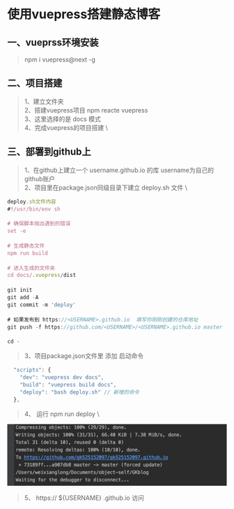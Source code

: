 # 使用vuepress搭建静态博客

## 一、vueprss环境安装

>npm i vuepress@next -g

## 二、项目搭建
>1、建立文件夹 \
>2、搭建vuepress项目 npm reacte vuepress \
>3、这里选择的是 docs 模式 \
>4、完成vuepress的项目搭建 \


## 三、部署到github上
> 1、在github上建立一个 username.github.io 的库 username为自己的github账户 \
> 2、项目里在package.json同级目录下建立 deploy.sh 文件 \
```js
deploy.sh文件内容
#!/usr/bin/env sh

# 确保脚本抛出遇到的错误
set -e

# 生成静态文件
npm run build

# 进入生成的文件夹
cd docs/.vuepress/dist

git init
git add -A
git commit -m 'deploy'

# 如果发布到 https://<USERNAME>.github.io  填写你刚刚创建的仓库地址
git push -f https://github.com/<USERNAME>/<USERNAME>.github.io master

cd -
```
> 3、项目package.json文件里 添加 启动命令
````js
  "scripts": {
    "dev": "vuepress dev docs",
    "build": "vuepress build docs",
    "deploy": "bash deploy.sh" // 新增的命令
  },
````
> 4、 运行 npm run deploy \

![20191228-1](./20191228-1.jpg)

> 5、 https:// ${USERNAME}  .github.io 访问
